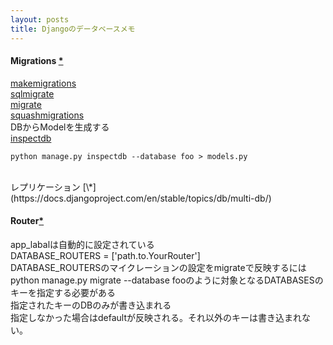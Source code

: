 ```yaml
---
layout: posts
title: Djangoのデータベースメモ 
---
```

#### Migrations [*](https://docs.djangoproject.com/en/stable/topics/migrations/#module-django.db.migrations)
[makemigrations](https://docs.djangoproject.com/en/stable/ref/django-admin/#django-admin-makemigrations)      
[sqlmigrate](https://docs.djangoproject.com/en/stable/ref/django-admin/#django-admin-sqlmigrate)      
[migrate](https://docs.djangoproject.com/en/stable/ref/django-admin/#django-admin-migrate)      
[squashmigrations](https://docs.djangoproject.com/en/stable/ref/django-admin/#django-admin-squashmigrations)    
DBからModelを生成する    
[inspectdb](https://docs.djangoproject.com/en/stable/howto/legacy-databases/#auto-generate-the-models)   
```
python manage.py inspectdb --database foo > models.py
```
<br/>
レプリケーション [\*](https://docs.djangoproject.com/en/stable/topics/db/multi-db/)   
<br>

#### Router[\*](https://docs.djangoproject.com/en/stable/topics/db/multi-db/#an-example)
app_labalは自動的に設定されている  
DATABASE_ROUTERS = ['path.to.YourRouter']  
DATABASE_ROUTERSのマイクレーションの設定をmigrateで反映するにはpython manage.py migrate --database fooのように対象となるDATABASESのキーを指定する必要がある  
指定されたキーのDBのみが書き込まれる  
指定しなかった場合はdefaultが反映される。それ以外のキーは書き込まれない。  

